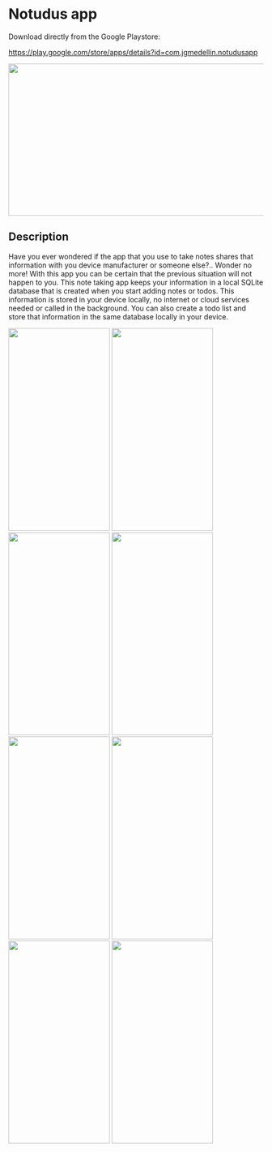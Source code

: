 # Notudus app

Download directly from the Google Playstore: 

https://play.google.com/store/apps/details?id=com.jgmedellin.notudusapp

<img src="https://github.com/user-attachments/assets/1a8ed463-375f-45a6-a551-91b0c57e5c3d" height="300px" width="600px"/>

## Description

Have you ever wondered if the app that you use to take notes shares that information with you device manufacturer or someone else?..
Wonder no more! With this app you can be certain that the previous situation will not happen to you.
This note taking app keeps your information in a local SQLite database that is created when you start adding notes or todos. 
This information is stored in your device locally, no internet or cloud services needed or called in the background.
You can also create a todo list and store that information in the same database locally in your device.

<img src="https://github.com/user-attachments/assets/583d931a-d1e0-4cf6-afa0-6c4d0ac0ccc9" height="400px" width="200px"/>

<img src="https://github.com/user-attachments/assets/b149fb1a-dd3e-4437-b2a2-ccd00c192139" height="400px" width="200px"/>

<img src="https://github.com/user-attachments/assets/69f3e8a1-3339-428b-8395-dd109cc9be6a" height="400px" width="200px"/>

<img src="https://github.com/user-attachments/assets/ac9176f0-8cd1-4537-a543-7fc067223838" height="400px" width="200px"/>

<img src="https://github.com/user-attachments/assets/3ced18c1-7141-40fd-8a97-d38d81dd49ee" height="400px" width="200px"/>

<img src="https://github.com/user-attachments/assets/dc80f3fb-fc69-4db7-bd3c-fe910113c6c5" height="400px" width="200px"/>

<img src="https://github.com/user-attachments/assets/0eb38637-baed-4c13-87d2-5a88408985af" height="400px" width="200px"/>

<img src="https://github.com/user-attachments/assets/86131dd1-7b3b-4228-9dfa-3fb0846b3834" height="400px" width="200px"/>
